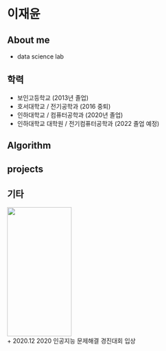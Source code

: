 # 이재윤

## About me
  + data science lab
  
## 학력
   + 보인고등학교 (2013년 졸업)
   + 호서대학교 / 전기공학과 (2016 중퇴)
   + 인하대학교 / 컴퓨터공학과 (2020년 졸업)
   + 인하대학교 대학원 / 전기컴퓨터공학과 (2022 졸업 예정)
 

## Algorithm

## projects

## 기타

<div>
<img width="150" height="300" src="https://user-images.githubusercontent.com/38839352/101149771-ba95b380-3662-11eb-9d17-b80b6fa5431e.jpg" > </img>  
</div>
  + 2020.12 2020 인공지능 문제해결 경진대회 입상



<!--
**LjaeYoon/LjaeYoon** is a ✨ _special_ ✨ repository because its `README.md` (this file) appears on your GitHub profile.

Here are some ideas to get you started:
### Hi there 👋
- 🔭 I’m currently working on ...
- 🌱 I’m currently learning ...
- 👯 I’m looking to collaborate on ...
- 🤔 I’m looking for help with ...
- 💬 Ask me about ...
- 📫 How to reach me: ...
- 😄 Pronouns: ...
- ⚡ Fun fact: ...
-->
